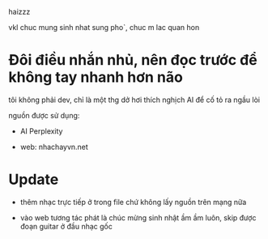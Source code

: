 haizzz

vkl chuc mung sinh nhat sung pho`, chuc m lac quan hon

<h1>Đôi điều nhắn nhủ, nên đọc trước để không tay nhanh hơn não</h1>
tôi không phải dev, chỉ là một thg dở hơi thích nghịch AI để cố tỏ ra ngầu lòi<br>

<p>nguồn được sử dụng:</p>

- AI Perplexity

- web: nhachayvn.net

<h1>Update</h1>

- thêm nhạc trực tiếp ở trong file chứ không lấy nguồn trên mạng nữa

- vào web tương tác phát là chúc mừng sinh nhật ầm ầm luôn, skip được đoạn guitar ở đầu nhạc gốc
